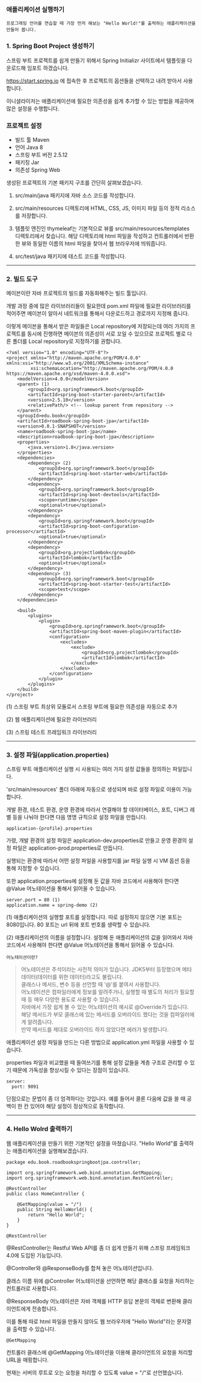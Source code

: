 ### 애플리케이션 실행하기

```
프로그래밍 언어를 연습할 때 가장 먼저 해보는 "Hello World!"를 출력하는 애플리케이션을 만들어 봅니다.
```

### 1. Spring Boot Project 생성하기

스프링 부트 프로젝트를 쉽게 만들기 위해서 Spring Initializr 사이트에서 템플릿을 다운로드해 임포트 하겠습니다.

https://start.spring.io 에 접속한 후 프로젝트의 옵션들을 선택하고 내려 받아서 사용합니다.

이니셜라이저는 애플리케이션에 필요한 의존성을 쉽게 추가할 수 있는 방법을 제공하며 많은 설정을 수행합니다.

### 프로젝트 설정

- 빌드 툴 Maven
- 언어 Java 8
- 스프링 부트 버전 2.5.12
- 패키징 Jar
- 의존성 Spring Web

생성된 프로젝트의 기본 패키지 구조를 간단히 살펴보겠습니다.

1. src/main/java 패키지에 자바 소스 코드를 작성합니다.

2. src/main/resources 디렉토리에 HTML, CSS, JS, 이미지 파일 등의 정적 리소스를 저장합니다.

3. 템플릿 엔진인 thymeleaf는 기본적으로 뷰를 src/main/resources/templates 디렉토리에서 찾습니다. 해당 디렉토리에 html 파일을 작성하고 컨트롤러에서 반환한 뷰와 동일한 이름의 html 파일을 찾아서 웹 브라우저에 띄워줍니다.

4. src/test/java 패키지에 테스트 코드를 작성합니다.

---

### 2. 빌드 도구

메이븐이란 자바 프로젝트의 빌드를 자동화해주는 빌드 툴입니다.

개발 과정 중에 많은 라이브러리들이 필요한데 pom.xml 파일에 필요한 라이브러리를 적어주면 메이븐이 알아서 네트워크를 통해서 다운로드하고 경로까지 지정해 줍니다.

이렇게 메이븐을 통해서 받은 파일들은 Local repository에 저장되는데 여러 가지의 프로젝트를 동시에 진행하면 메이븐의 의존성이 서로 꼬일 수 있으므로 프로젝트 별로 다른 폴더를 Local repository로 지정하기를 권합니다.

```
<?xml version="1.0" encoding="UTF-8"?>
<project xmlns="http://maven.apache.org/POM/4.0.0" xmlns:xsi="http://www.w3.org/2001/XMLSchema-instance"
         xsi:schemaLocation="http://maven.apache.org/POM/4.0.0 https://maven.apache.org/xsd/maven-4.0.0.xsd">
    <modelVersion>4.0.0</modelVersion>
    <parent> (1)
        <groupId>org.springframework.boot</groupId>
        <artifactId>spring-boot-starter-parent</artifactId>
        <version>2.5.10</version>
        <relativePath/> <!-- lookup parent from repository -->
    </parent>
    <groupId>edu.book</groupId>
    <artifactId>roadbook-spring-boot-jpa</artifactId>
    <version>0.0.1-SNAPSHOT</version>
    <name>roadbook-spring-boot-jpa</name>
    <description>roadbook-spring-boot-jpa</description>
    <properties>
        <java.version>1.8</java.version>
    </properties>
    <dependencies>
        <dependency> (2)
            <groupId>org.springframework.boot</groupId>
            <artifactId>spring-boot-starter-web</artifactId>
        </dependency>
        <dependency>
            <groupId>org.springframework.boot</groupId>
            <artifactId>spring-boot-devtools</artifactId>
            <scope>runtime</scope>
            <optional>true</optional>
        </dependency>
        <dependency>
            <groupId>org.springframework.boot</groupId>
            <artifactId>spring-boot-configuration-processor</artifactId>
            <optional>true</optional>
        </dependency>
        <dependency>
            <groupId>org.projectlombok</groupId>
            <artifactId>lombok</artifactId>
            <optional>true</optional>
        </dependency>
        <dependency> (3)
            <groupId>org.springframework.boot</groupId>
            <artifactId>spring-boot-starter-test</artifactId>
            <scope>test</scope>
        </dependency>
    </dependencies>

    <build>
        <plugins>
            <plugin>
                <groupId>org.springframework.boot</groupId>
                <artifactId>spring-boot-maven-plugin</artifactId>
                <configuration>
                    <excludes>
                        <exclude>
                            <groupId>org.projectlombok</groupId>
                            <artifactId>lombok</artifactId>
                        </exclude>
                    </excludes>
                </configuration>
            </plugin>
        </plugins>
    </build>
</project>
```

(1) 스프링 부트 최상위 모듈로서 스프링 부트에 필요한 의존성을 자동으로 추가

(2) 웹 애플리케이션에 필요한 라이브러리

(3) 스프링 테스트 프레임워크 라이브러리

---

### 3. 설정 파일(application.properties)

스프링 부트 애플리케이션 실행 시 사용되는 여러 가지 설정 값들을 정의하는 파일입니다.

'src/main/resources' 폴더 아래에 자동으로 생성되며 바로 설정 파일로 이용이 가능합니다.

개발 환경, 테스트 환경, 운영 환경에 따라서 연결해야 할 데이터베이스, 포트, 디버그 레벨 등을 나눠야 한다면 다음 명명 규칙으로 설정 파일을 만듭니다.

```
application-{profile}.properties
```

가령, 개발 환경의 설정 파일은 application-dev.properties로 만들고 운영 환경의 설정 파일은 application-prod.properties로 만듭니다.

실행되는 환경에 따라서 어떤 설정 파일을 사용할지를 jar 파일 실행 시 VM 옵션 등을 통해 지정할 수 있습니다.

또한 application.properties에 설정해 둔 값을 자바 코드에서 사용해야 한다면 @Value 어노테이션을 통해서 읽어올 수 있습니다.

```
server.port = 80 (1)
application.name = spring-demo (2)
```

(1) 애플리케이션의 실행할 포트를 설정합니다. 따로 설정하지 않으면 기본 포트는 8080입니다. 80 포트는 url 뒤에 포트 번호를 생략할 수 있습니다.

(2) 애플리케이션의 이름을 설정합니다. 설정해 둔 애플리케이션의 값을 읽어와서 자바 코드에서 사용해야 한다면 @Value 어노테이션을 통해서 읽어올 수 있습니다.

`어노테이션이란?`

> 어노테이션은 주석이라는 사전적 의미가 있습니다. JDK5부터 등장했으며 메타데이터(데이터를 위한 데이터)라고도 불립니다.   
> 클래스나 메서드, 변수 등을 선언할 때 '@'를 붙여서 사용합니다.  
> 어노테이션은 컴파일러에게 정보를 알려주거나, 실행할 때 별도의 처리가 필요할 때 등 매우 다양한 용도로 사용할 수 있습니다.  
> 자바에서 가장 쉽게 볼 수 있는 어노테이션의 예시로 @Override가 있습니다.    
> 해당 메서드가 부모 클래스에 있는 메서드를 오버라이드 했다는 것을 컴파일러에게 알려줍니다.   
> 만약 메서드를 제대로 오버라이드 하지 않았다면 에러가 발생합니다.

애플리케이션 설정 파일을 만드는 다른 방법으로 application.yml 파일을 사용할 수 있습니다.

properties 파일과 비교했을 때 들여쓰기를 통해 설정 값들을 계층 구조로 관리할 수 있기 때문에 가독성을 향상시킬 수 있다는 장점이 있습니다.

```
server:
  port: 9091
```

단점으로는 문법이 좀 더 엄격하다는 것입니다. 예를 들어서 콜론 다음에 값을 쓸 때 공백이 한 칸 있어야 해당 설정이 정상적으로 동작합니다.

---

### 4. Hello Wolrd 출력하기

웹 애플리케이션을 만들기 위한 기본적인 설정을 마쳤습니다. "Hello World"를 출력하는 애플리케이션을 실행해보겠습니다.

```
package edu.book.roadbookspringbootjpa.controller;

import org.springframework.web.bind.annotation.GetMapping;
import org.springframework.web.bind.annotation.RestController;

@RestController
public class HomeController {

    @GetMapping(value = "/")
    public String HelloWorld() {
        return "Hello World";
    }
}
```

`@RestController`

@RestController는 Restful Web API를 좀 더 쉽게 만들기 위해 스프링 프레임워크 4.0에 도입된 기능입니다.

@Controller와 @ResponseBody를 합쳐 놓은 어노테이션입니다.

클래스 이름 위에 @Controller 어노테이션을 선언하면 해당 클래스를 요청을 처리하는 컨트롤러로 사용합니다.

@ResponseBody 어노테이션은 자바 객체를 HTTP 응답 본문의 객체로 변환해 클라이언트에게 전송합니다.

이를 통해 따로 html 파일을 만들지 않아도 웹 브라우저에 "Hello World"라는 문자열을 출력할 수 있습니다.

`@GetMapping`

컨트롤러 클래스에 @GetMapping 어노테이션을 이용해 클라이언트의 요청을 처리할 URL을 매핑합니다.

현재는 서버의 루트로 오는 요청을 처리할 수 있도록 value = "/"로 선언했습니다.
